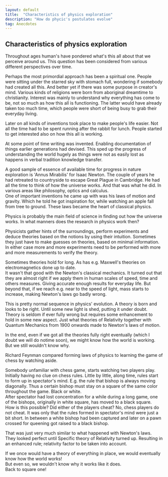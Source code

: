 ```yaml
---
layout: default
title:  "Characteristics of physics exploration"
description: "How do phycic's postulates evolve"
tag: Anecdotes
---
```


## Characteristics of physics exploration

Throughout ages human's have pondered what's this all about that we perceive around us. This question has been considered from various different perspectives over time.

Perhaps the most primordial approach has been a spiritual one. People were sitting under the starred sky with stomach full, wondering if somebody had created all this. And better yet if there was some purpose in creator's mind. Various kinds of religions were born from aboriginal dreamtime to christianity. Interest was mainly to understand why everything has come to be, not so much as how this all is functioning. The latter would have already taken too much time, which people were short of being busy to grab their everyday living.

Later on all kinds of inventions took place to make people's life easier. Not all the time had to be spent running after the rabbit for lunch. People started to get interested also on how this all is working.

At some point of time writing was invented. Enabling documentation of things earlier generations had devised. This sped up the progress of understanding the world hugely as things were not as easily lost as happens in verbal tradition knowledge transfer.

A good sample of essence of available time for progress in nature exploration is 'Annus Mirabilis' for Isaac Newton. The couple of years he had retreated to countryside to escape Great Plague in Cambridge. He had all the time to think of how the universe works. And that was what he did. In various areas like philosophy, optics and calculus.  
One of important inventions he came up with was his laws of motion and gravity. Which he told he got inspiration for, while watching an apple fall from tree to ground. These laws became the heart of classical physics.

Physics is probably the main field of science in finding out how the universe works. In what manners does the research in physics work then?

Physicists gather hints of the surroundings, perform experiments and deduce theories based on the notions by using their intuition. Sometimes they just have to make guesses on theories, based on minimal information. In either case more and more experiments need to be performed with more and more measurements to verify the theory.

Sometimes theories hold for long. As has e.g. Maxwell's theories on electromagnetics done up to date.  
It wasn't that good with the Newton's classical mechanics. It turned out that they are almost right if we apply them in human scales of speed, time and others measures. Giving accurate enough results for everyday life. But beyond that, if we reach e.g. near to the speed of light, mass starts to increase, making Newton's laws go badly wrong.

This is pretty normal sequence in physics' evolution. A theory is born and looks to be right. Until some new light is shed, putting it under doubt. Theory is seldom if ever fully wrong but requires some enhancement to hold in some new aspect. Just what theories of Relativity together with Quantum Mechanics from 1900 onwards made to Newton's laws of motion.

In the end, even if we got all the theories fully right eventually (which I doubt we will do notime soon), we might know how the world is working.  
But we still wouldn't know why.

Richard Feynman compared forming laws of physics to learning the game of chess by watching aside.

Somebody unfamiliar with chess game, starts watching two players play. Initially having no clue on chess rules. Little by little, along time, rules start to form up in spectator's mind. E.g. the rule that bishop is always moving diagonally. Thus a certain bishop must stay on a square of the same color throughout the game. Black or white.  
After spectator had lost concentration for a while during a long game, one of the bishops, originally in white square, has moved to a black square.  
How is this possible? Did either of the players cheat? No, chess players do not cheat. It was only that the rules formed in spectator's mind were just a bit short. In between a white bishop had been captured and later on a pawn crossed for queening got raised to a black bishop.

That was just very much similar to what happened with Newton's laws. They looked perfect until Specific theory of Relativity turned up. Resulting in an enhanced rule; relativity factor to be taken into account.

If we once would have a theory of everything in place, we would eventually know how the world works!  
But even so, we wouldn't know why it works like it does.  
Back to square one!


